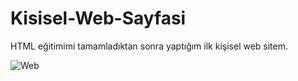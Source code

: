 # Kisisel-Web-Sayfasi
HTML eğitimimi tamamladıktan sonra yaptığım ilk kişisel web sitem.

![Web ](https://user-images.githubusercontent.com/108415717/230714650-d42a69d2-ce69-4875-83dc-426c7de1bf65.png)



